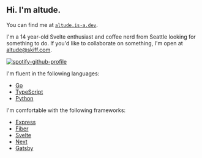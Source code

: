 ## Hi. I'm altude.

You can find me at [`altude.is-a.dev`](https://altude.is-a.dev).  

I'm a 14 year-old Svelte enthusiast and coffee nerd from Seattle looking for something to do. If you'd like to collaborate on something, I'm open at [altude@skiff.com](mailto:altude@skiff.com?subject=I%27d%20like%20to%20collaborate%20with%20you!).  

[![spotify-github-profile](https://spotify-github-profile.vercel.app/api/view?uid=hb76ow6b0e1vcmn22n4ogot37&cover_image=false&theme=default&show_offline=false&background_color=121212&bar_color=53b14f&bar_color_cover=true)](https://spotify-github-profile.vercel.app/api/view?uid=hb76ow6b0e1vcmn22n4ogot37&redirect=true)

I'm fluent in the following languages:  
  - [Go](https://go.dev)
  - [TypeScript](https://typescriptlang.org)
  - [Python](https://python.org)

I'm comfortable with the following frameworks:
  - [Express](https://github.com/expressjs/express)
  - [Fiber](https://github.com/gofiber/fiber)
  - [Svelte](https://github.com/sveltejs/svelte)
  - [Next](https://github.com/vercel/next.js)
  - [Gatsby](https://github.com/gatsbyjs/gatsby)
